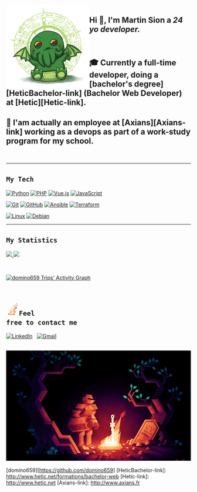 <img width=45% width=300 align=left src="https://github.com/domino659/domino659/blob/main/File/cthulhu.png">

## Hi 👋, I'm **Martin Sion** a *24 yo developer.*

<br>

## 🎓 Currently a **full-time developer**, doing a [bachelor's degree][HeticBachelor-link] (Bachelor Web Developer) at **[Hetic][Hetic-link]**. 

## 💼 I'am actually an employee at **[Axians][Axians-link]** working as a **devops** as part of a work-study program for my school.


<img width=100% height=1 align=middle src="">

---

## <code>My Tech</code>

[![Python][Python-shield]](https://github.com/domino659)
[![PHP][PHP-shield]](https://github.com/domino659)
[![Vue.js][Vue.js-shield]](domino659)
[![JavaScript][JavaScript-shield]](domino659)
<!-- [![GoLand][GoLand-shield]](domino659)
[![C][C-shield]](domino659)
[![Ruby][Ruby-shield]](domino659) -->

[![Git][Git-shield]](domino659)
[![GitHub][GitHub-shield]](domino659)
[![Ansible][Ansible-shield]](domino659)
[![Terraform][Terraform-shield]](domino659)

[![Linux][Linux-shield]](domino659)
[![Debian][Debian-shield]](domino659)

---

## <code>My Statistics</code>

<p align="left">
  <a href="https://github.com/domino659/">
    <img width="49.5%" src="https://github-readme-stats.vercel.app/api?username=domino659&show_icons=true&theme=gruvbox&hide_border=true" />
    <img width="49.5%" src="https://github-readme-streak-stats.herokuapp.com/?user=domino659&theme=gruvbox&hide_border=true" />
  </a>
</p>
   
<br>

[![domino659 Trips' Activity Graph][Activity-Graph]](domino659)

<br>

## <img height=35 src="https://github.com/domino659/domino659/blob/main/File/vaati_sword.png"><code>Feel free to contact me</code>

[![LinkedIn][linkedin-shield]][linkedin-url]
&nbsp;
[![Gmail][gmail-shield]][gmail-url]

<br>

<img width=100% src="https://github.com/domino659/domino659/blob/main/File/vaati.gif">

<!-- MARKDOWN LINKS & IMAGES -->
<!-- Link -->
[domino659][https://github.com/domino659]
[HeticBachelor-link]: http://www.hetic.net/formations/bachelor-web
[Hetic-link]: http://www.hetic.net
[Axians-link]: http://www.axians.fr

[Activity-Graph]: https://activity-graph.herokuapp.com/graph?username=domino659&custom_title=Contribution%20Graph&theme=gruvbox&bg_color=282828&hide_border=true&line=d1a01f&point=c58545

<!-- Shield -->
<!-- Language -->
[Python-shield]: https://img.shields.io/badge/python-3670A0?style=for-the-badge&logo=python&logoColor=ffdd54
[PHP-shield]: https://img.shields.io/badge/php-%23777BB4.svg?style=for-the-badge&logo=php&logoColor=white
[Vue.js-shield]: https://img.shields.io/badge/vuejs-%2335495e.svg?style=for-the-badge&logo=vuedotjs&logoColor=%234FC08D
[JavaScript-shield]: https://img.shields.io/badge/javascript-%23323330.svg?style=for-the-badge&logo=javascript&logoColor=%23F7DF1E
[C-shield]: https://img.shields.io/badge/c-%2300599C.svg?style=for-the-badge&logo=c&logoColor=white
[GoLand-shield]: https://img.shields.io/badge/GoLand-0f0f0f?&style=for-the-badge&logo=goland&logoColor=white
[Ruby-shield]: https://img.shields.io/badge/ruby-%23CC342D.svg?style=for-the-badge&logo=ruby&logoColor=white

<!-- CI/CD -->
[Git-shield]: https://img.shields.io/badge/git-%23F05033.svg?style=for-the-badge&logo=git&logoColor=white
[GitHub-shield]: https://img.shields.io/badge/github-%23121011.svg?style=for-the-badge&logo=github&logoColor=white
[Ansible-shield]: https://img.shields.io/badge/ansible-%231A1918.svg?style=for-the-badge&logo=ansible&logoColor=white
[Terraform-shield]: https://img.shields.io/badge/terraform-%235835CC.svg?style=for-the-badge&logo=terraform&logoColor=white

<!-- OS -->
[Linux-shield]: https://img.shields.io/badge/Linux-FCC624?style=for-the-badge&logo=linux&logoColor=black
[Debian-shield]: https://img.shields.io/badge/Debian-D70A53?style=for-the-badge&logo=debian&logoColor=white

<!-- Media -->
[linkedin-shield]: https://img.shields.io/badge/linkedin-%230077B5.svg?style=for-the-badge&logo=linkedin&logoColor=white
[linkedin-url]: https://linkedin.com/in/martin-sion
[gmail-shield]: https://img.shields.io/badge/Gmail-D14836?style=for-the-badge&logo=gmail&logoColor=white
[gmail-url]: mailto:martin@sionfamily.com

<!-- Source -->
<!-- https://github.com/Ileriayo/markdown-badges -->
